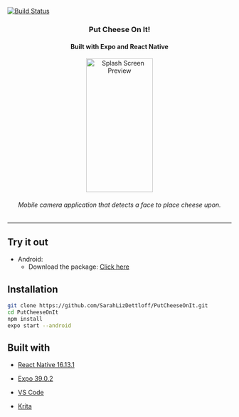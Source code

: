  [![Build Status](https://travis-ci.com/SarahLizDettloff/PutCheeseOnIt.svg?branch=master)](https://travis-ci.org/travis-ci/travis-web)
<a align="center">
    <h3 align="center">Put Cheese On It!</h3>
</a>
<h4 align="center">Built with Expo and React Native</h4>
<p align="center">
      <img src="https://github.com/SarahLizDettloff/PutCheeseOnIt/blob/master/assets/splash.gif?raw=true" width="150" height="300" alt="Splash Screen Preview">
</p>
<h6 align="center">Mobile camera application that detects a face to place cheese upon.</h6>

---
## Try it out
  * Android: 
     * Download the package: [Click here](https://github.com/SarahLizDettloff/PutCheeseOnIt/raw/master/PutCheeseOnIt.apk)


## Installation

```bash
git clone https://github.com/SarahLizDettloff/PutCheeseOnIt.git
cd PutCheeseOnIt
npm install
expo start --android
```

## Built with
* [React Native 16.13.1](https://facebook.github.io/react-native/)

* [Expo 39.0.2](https://expo.io/)

* [VS Code](https://code.visualstudio.com/)

* [Krita](https://krita.org/en/)
